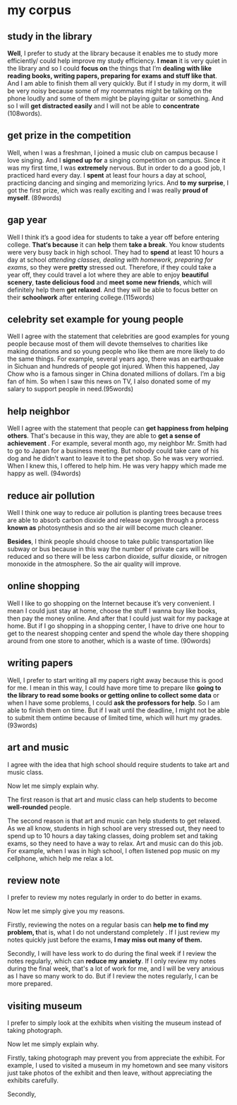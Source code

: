 # my corpus

## study in the library

**Well**, I prefer to study at the library because it enables me to study more efficiently/ could help improve my study efficiency. **I mean** it is very quiet in the library and so I could **focus on** the things that I’m **dealing with like reading books, writing papers, preparing for exams and stuff like that**. And I am able to finish them all very quickly. But if I study in my  dorm, it will be very noisy because some of my roommates might be  talking on the phone loudly and some of them might be playing guitar or  something. And so I will **get distracted easily** and I will not be able to **concentrate** (108words).



## get prize in the competition

Well, when I was a freshman, I joined a music club on campus because I love singing. And I **signed up for** a singing competition on campus. Since it was my first time, I was **extremely** nervous. But in order to do a good job, I practiced hard every day. I **spent** at least four hours a day at school, practicing dancing and singing and memorizing lyrics. And **to my surprise**, I got the first prize, which was really exciting and I was really **proud of myself**. (89words)



## gap year

Well I think it’s a good idea for students to take a year off before entering college. **That‘s because** it can **help** them **take a break**. You know students were very busy back in high school. They had to **spend** at least 10 hours a day at school *attending classes, dealing with homework, preparing for exams*,  so they were **pretty** stressed out. Therefore, if they could take a year off, they could travel a lot where they are able to enjoy **beautiful scenery**, **taste delicious food** and **meet some new friends**, which will definitely help them **get relaxed**. And they will be able to focus better on their **schoolwork** after entering college.(115words)



## celebrity set example for young people

Well I agree with the statement that celebrities are good examples for  young people because most of them will devote themselves to charities  like making donations and so young people who like them are more likely  to do the same things. For example, several years ago, there was an earthquake  in Sichuan and hundreds of people got injured. When this happened, Jay  Chow who is a famous singer in China donated millions of dollars. I’m a big fan of him. So when I saw this news on TV, I also donated some of  my salary to support people in need.(95words)



## help neighbor

Well I agree with the statement that people can **get happiness from  helping others**. That's because in this way, they are able to **get a sense  of achievement** . For example, several month ago, my neighbor Mr. Smith had to go to Japan for a business meeting.  But nobody could take care of his dog and he didn’t want to leave it to  the pet shop. So he was very worried. When I knew this, I offered to  help him. He was very happy which made me happy as well. (94words)



## reduce air pollution

Well I think one way to reduce air pollution is planting trees  because trees are able to absorb carbon dioxide and release oxygen  through a process **known as** photosynthesis and so the air will become much cleaner.

**Besides**, I think people should choose to take public transportation like subway or bus because in this way the number of  private cars will be reduced and so there will be less carbon dioxide,  sulfur dioxide, or nitrogen monoxide in the atmosphere. So the air  quality will improve. 



## online shopping

Well I like to go shopping on the Internet because it’s very convenient. I mean I could just stay at home, choose the stuff I wanna buy like  books, then pay the money online. And after that I could just  wait for my package at home. But if I go shopping in a shopping center, I have to drive one hour to get to the nearest shopping center and spend  the whole day there shopping around from one store to another, which  is  a waste of time. (90words)



## writing papers

Well, I prefer to start writing all my papers right away because this is good for me. I mean in this way, I could have more time to prepare like **going to the library to read some books or getting online to collect some data** or when I have some problems, I could **ask the professors for help**. So I am able to finish them on time. But if I wait until the deadline, I might not be able to submit them ontime because of limited time, which  will hurt my grades.(93words)



## art and music

I agree with the idea that high school should require students to take art and music class.

Now let me simply explain why.

The first reason is that art and music class can help students to become **well-rounded** people.

The second reason is that art and music can help students to get relaxed. As we all know, students in high school are very stressed out, they need to spend up to 10 hours a day taking classes, doing problem set and taking exams, so they need to have a way to relax. Art and music can do this job. For example, when I was in high school, I often listened pop music on my cellphone, which help me relax a lot.



## review note

I prefer to review my notes regularly in order to do better in exams.

Now let me simply give you my reasons.

Firstly, reviewing the notes on a regular basis can **help me to find my problem, t**hat is, what I do not understand completely . If I just review my notes quickly just before the exams, **I may miss out many of them.**

Secondly, I will have less work to do during the final week if I review the notes regularly, which can **reduce my anxiety**. If I only review my notes during the final week, that's a lot of work for me, and I will be very anxious as I have so many work to do. But if I review the notes regularly, I can be more prepared.



## visiting museum

I prefer to simply look at the exhibits when visiting the museum instead of taking photograph.

Now let me simply explain why.

Firstly, taking photograph may prevent you from appreciate the exhibit. For example, I used to visited a museum in my hometown and see many visitors just take photos of the exhibit and then leave, without appreciating the exhibits carefully.

Secondly, 
